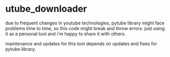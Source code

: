 # utube_downloader

due to frequent changes in youtube technologies, pytube library might face problems time to time, so this code might break and throw errors. just using it as a personal tool and i'm happy to share it with others.

maintenance and updates for this tool depends on updates and fixes for pytube library. 
